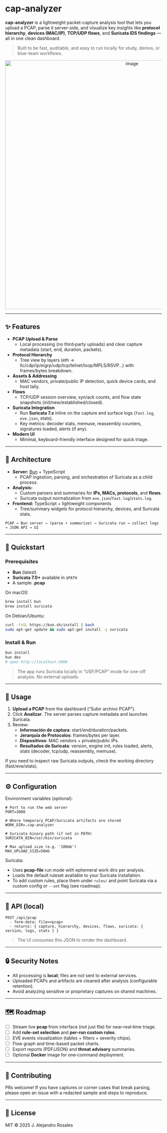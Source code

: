 # cap-analyzer

**cap-analyzer** is a lightweight packet-capture analysis tool that lets you upload a PCAP, parse it server-side, and visualize key insights like **protocol hierarchy**, **devices (MAC/IP)**, **TCP/UDP flows**, and **Suricata IDS findings** — all in one clean dashboard.

> Built to be fast, auditable, and easy to run locally for study, demos, or blue-team workflows.

<div align="center">
  <img width="800" alt="image" src="https://github.com/user-attachments/assets/2d40011b-2ac2-40c1-a99a-b145bf2e10df" />
</div>

---

## ✨ Features

- **PCAP Upload & Parse**
  - Local processing (no third‑party uploads) and clear capture metadata (start, end, duration, packets).  
- **Protocol Hierarchy**
  - Tree view by layers (eth → llc/cdp/ip/eigrp/udp/tcp/telnet/loop/MPLS/RSVP…) with frames/bytes breakdown.
- **Assets & Addressing**
  - MAC vendors, private/public IP detection, quick device cards, and host tally.
- **Flows**
  - TCP/UDP session overview, syn/ack counts, and flow state snapshots (init/new/established/closed).
- **Suricata Integration**
  - Run **Suricata 7.x** inline on the capture and surface logs (`fast.log`, `eve.json`, stats).  
  - Key metrics: decoder stats, memuse, reassembly counters, signatures loaded, alerts (if any).
- **Modern UI**
  - Minimal, keyboard-friendly interface designed for quick triage.

---

## 🧱 Architecture

- **Server:** [Bun](https://bun.sh/) + TypeScript
  - PCAP ingestion, parsing, and orchestration of Suricata as a child process.
- **Analysis:**
  - Custom parsers and summaries for **IPs, MACs, protocols**, and **flows**.
  - Suricata output normalization from `eve.json`/`fast.log`/`stats.log`.
- **Frontend:** TypeScript + lightweight components
  - Tree/summary widgets for protocol hierarchy, devices, and Suricata stats.

```
PCAP → Bun server → (parse + summarize) → Suricata run → collect logs → JSON API → UI
```

---

## 🚀 Quickstart

### Prerequisites
- **Bun** (latest)  
- **Suricata 7.0+** available in `$PATH`  
- A sample **.pcap**

On macOS:
```bash
brew install bun
brew install suricata
```

On Debian/Ubuntu:
```bash
curl -fsSL https://bun.sh/install | bash
sudo apt-get update && sudo apt-get install -y suricata
```

### Install & Run
```bash
bun install
bun dev
# open http://localhost:3000
```

> The app runs Suricata locally in “USF/PCAP” mode for one-off analysis. No external uploads.

---

## 🧪 Usage

1. **Upload a PCAP** from the dashboard (“Subir archivo PCAP”).  
2. Click **Analizar**. The server parses capture metadata and launches Suricata.  
3. Review:
   - **Información de captura**: start/end/duration/packets.
   - **Jerarquía de Protocolos**: frames/bytes per layer.
   - **Dispositivos**: MAC vendors + private/public IPs.
   - **Resultados de Suricata**: version, engine init, rules loaded, alerts, stats (decoder, tcp/udp, reassembly, memuse).

If you need to inspect raw Suricata outputs, check the working directory (fast/eve/stats).

---

## ⚙️ Configuration

Environment variables (optional):
```
# Port to run the web server
PORT=3000

# Where temporary PCAP/Suricata artifacts are stored
WORK_DIR=.cap-analyzer

# Suricata binary path (if not in PATH)
SURICATA_BIN=/usr/bin/suricata

# Max upload size (e.g. '100mb')
MAX_UPLOAD_SIZE=50mb
```

Suricata:
- Uses **pcap-file** run mode with ephemeral work dirs per analysis.
- Loads the default ruleset available to your Suricata installation.  
- To add custom rules, place them under `rules/` and point Suricata via a custom config or `--set` flag (see roadmap).

---

## 📡 API (local)

```
POST /api/pcap
  - form-data: file=<pcap>
  - returns: { capture, hierarchy, devices, flows, suricata: { version, logs, stats } }
```

> The UI consumes this JSON to render the dashboard.

---

## 🔒 Security Notes

- All processing is **local**; files are not sent to external services.
- Uploaded PCAPs and artifacts are cleaned after analysis (configurable retention).
- Avoid analyzing sensitive or proprietary captures on shared machines.

---

## 🗺️ Roadmap

- [ ] Stream live **pcap** from interface (not just file) for near‑real‑time triage.
- [ ] Add **rule-set selection** and **per-run custom rules**.
- [ ] EVE events visualization (tables + filters + severity chips).
- [ ] Flow graph and time-based packet charts.
- [ ] Export reports (PDF/JSON) and **threat advisory** summaries.
- [ ] Optional **Docker** image for one‑command deployment.

---

## 🤝 Contributing

PRs welcome! If you have captures or corner cases that break parsing, please open an issue with a redacted sample and steps to reproduce.

---

## 📄 License

MIT © 2025 J. Alejandro Rosales
